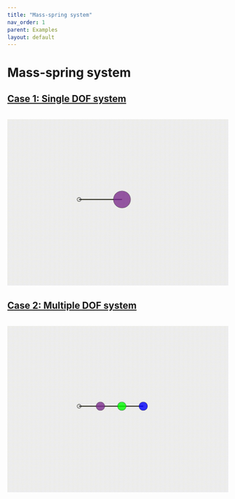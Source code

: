 ```yaml
---
title: "Mass-spring system"
nav_order: 1
parent: Examples
layout: default
---
```


# Mass-spring system

## [Case 1: Single DOF system](2d_curve_case_1.html)
<br/><img src='../assets/videos/dof_single.gif' width="600">

## [Case 2: Multiple DOF system](2d_curve_case_2.html)
<br/><img src='../assets/videos/dof_multiple.gif' width="600">

